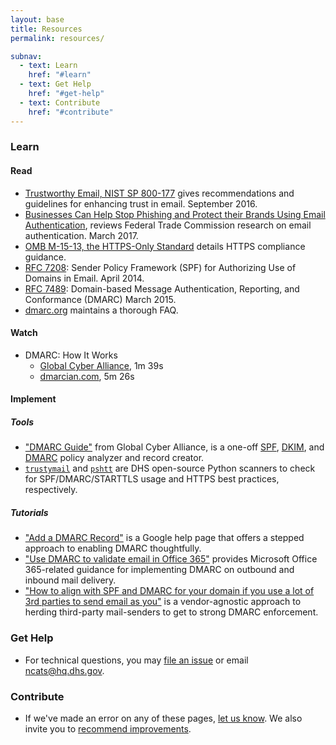 ```yaml
---
layout: base
title: Resources
permalink: resources/

subnav:
  - text: Learn
    href: "#learn"
  - text: Get Help
    href: "#get-help"
  - text: Contribute
    href: "#contribute"
---
```

### Learn
#### Read
* [Trustworthy Email, NIST SP 800-177](http://nvlpubs.nist.gov/nistpubs/SpecialPublications/NIST.SP.800-177.pdf) gives recommendations and guidelines for enhancing trust in email. September 2016.
* [Businesses Can Help Stop Phishing and Protect their Brands Using Email Authentication](https://www.ftc.gov/system/files/documents/reports/businesses-can-help-stop-phishing-protect-their-brands-using-email-authentication-ftc-staff/email_authentication_staff_perspective.pdf), reviews Federal Trade Commission research on email authentication. March 2017.
* [OMB M-15-13, the HTTPS-Only Standard](https://https.cio.gov) details HTTPS compliance guidance.
* [RFC 7208](https://tools.ietf.org/html/rfc7208): Sender Policy Framework (SPF) for Authorizing Use of Domains in Email. April 2014.
* [RFC 7489](https://tools.ietf.org/html/rfc7489): Domain-based Message Authentication, Reporting, and Conformance (DMARC) March 2015.
* [dmarc.org](https://dmarc.org/wiki/FAQ) maintains a thorough FAQ.

#### Watch
* DMARC: How It Works
  * [Global Cyber Alliance](https://www.youtube.com/watch?v=PFcSmuvUFt4), 1m 39s
  * [dmarcian.com](https://www.youtube.com/watch?v=XnZ4HH70UzE), 5m 26s

#### Implement

##### Tools
* ["DMARC Guide"](https://dmarcguide.globalcyberalliance.org/) from Global Cyber Alliance, is a one-off [SPF](https://dmarcguide.globalcyberalliance.org/#/spf), [DKIM](https://dmarcguide.globalcyberalliance.org/#/dkim), and [DMARC](https://dmarcguide.globalcyberalliance.org/#/dmarc) policy analyzer and record creator.
* [`trustymail`](https://github.com/dhs-ncats/trustymail) and [`pshtt`](https://github.com/dhs-ncats/pshtt) are DHS open-source Python scanners to check for SPF/DMARC/STARTTLS usage and HTTPS best practices, respectively.

##### Tutorials
* ["Add a DMARC Record"](https://support.google.com/a/answer/2466563?hl=en) is a Google help page that offers a stepped approach to enabling DMARC thoughtfully.
* ["Use DMARC to validate email in Office 365"](https://technet.microsoft.com/en-us/library/mt734386(v=exchg.150).aspx) provides Microsoft Office 365-related guidance for implementing DMARC on outbound and inbound mail delivery.
* ["How to align with SPF and DMARC for your domain if you use a lot of 3rd parties to send email as you"](https://blogs.msdn.microsoft.com/tzink/2015/03/13/how-to-align-with-spf-and-dmarc-for-your-domain-if-you-use-a-lot-of-3rd-parties-to-send-email-as-you/) is a vendor-agnostic approach to herding third-party mail-senders to get to strong DMARC enforcement.

### Get Help
* For technical questions, you may [file an issue](https://github.com/dhs-ncats/body) or email <ncats@hq.dhs.gov>.

### Contribute
* If we've made an error on any of these pages, [let us know](https://github.com/dhs-ncats/body/issues). We also invite you to [recommend improvements](https://github.com/dhs-ncats/body/pulls).
